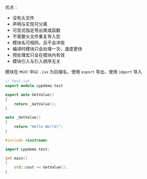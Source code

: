 优点：
- 没有头文件
- 声明与实现可分离
- 可显式指定导出类或函数
- 不需要头文件重复导入宏
- 模块名可相同，且不会冲突
- 编译时模块只会处理一次，速度更快
- 预处理宏只会在模块内有效
- 模块引入与引入顺序无关

模块在 `MSVC` 中以 `.ixx` 为后缀名，使用 `export` 导出，使用 `import` 导入

```c++
// test.ixx
export module cppdemo.test

export auto GetValue()
{
	return _GetValue();
}

auto _GetValue()
{
	return "Hello World!";
}
```

```c++
#include <iostream>

import cppdemo.test;

int main()
{
    std::cout << GetValue();
}
```
